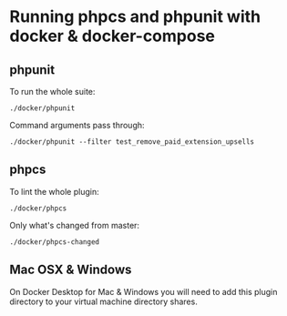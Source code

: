 # Running phpcs and phpunit with docker & docker-compose

## phpunit

To run the whole suite:

```
./docker/phpunit
```

Command arguments pass through:

```
./docker/phpunit --filter test_remove_paid_extension_upsells
```

## phpcs

To lint the whole plugin:

```
./docker/phpcs
```

Only what's changed from master:

```
./docker/phpcs-changed
```

## Mac OSX & Windows

On Docker Desktop for Mac & Windows you will need to add this plugin directory to your virtual machine directory shares.
